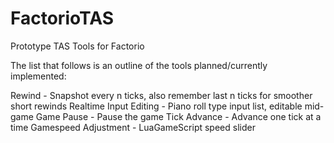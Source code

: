 # FactorioTAS
Prototype TAS Tools for Factorio

The list that follows is an outline of the tools planned/currently implemented:

Rewind - Snapshot every n ticks, also remember last n ticks for smoother short rewinds
Realtime Input Editing - Piano roll type input list, editable mid-game
Game Pause - Pause the game
Tick Advance - Advance one tick at a time
Gamespeed Adjustment - LuaGameScript speed slider
